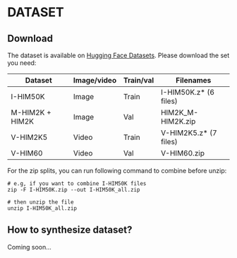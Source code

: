 # DATASET

## Download

The dataset is available on [Hugging Face Datasets](https://huggingface.co/datasets/chuonghm/MaGGIe-HIM). Please download the set you need:

| **Dataset**     | Image/video | Train/val | **Filenames**         |
|-----------------|-------------|-----------|-----------------------|
| I-HIM50K        | Image       | Train     | I-HIM50K.z* (6 files) |
| M-HIM2K + HIM2K | Image       | Val       | HIM2K_M-HIM2K.zip     |
| V-HIM2K5        | Video       | Train     | V-HIM2K5.z* (7 files) |
| V-HIM60         | Video       | Val       | V-HIM60.zip           |

For the zip splits, you can run following command to combine before unzip:
```
# e.g, if you want to combine I-HIM50K files
zip -F I-HIM50K.zip --out I-HIM50K_all.zip

# then unzip the file
unzip I-HIM50K_all.zip
```

## How to synthesize dataset?
Coming soon...